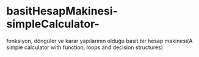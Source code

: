 # basitHesapMakinesi-simpleCalculator-
fonksiyon, döngüler ve karar yapılarının olduğu basit bir hesap makinesi(A simple calculator with function, loops and decision structures)
